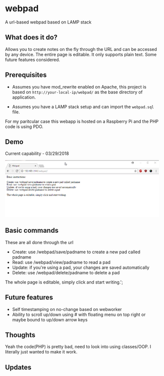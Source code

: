 # webpad
A url-based webpad based on LAMP stack

## What does it do?
Allows you to create notes on the fly through the URL and can be accessed by any device. The entire page is editable. It only supports plain text. Some future features considered.

## Prerequisites
* Assumes you have mod_rewrite enabled on Apache, this project is based on ```http://your-local-ip/webpad/``` as the base directory of application.

* Assumes you have a LAMP stack setup and can import the ```webpad.sql``` file.

For my paritcular case this webapp is hosted on a Raspberry Pi and the PHP code is using PDO.

## Demo

Current capability - 03/29/2018

![webpad basic CRUD capability first version](https://raw.githubusercontent.com/jdc-cunningham/webpad/master/webpad-basic-crud-demo-smaller.gif)

## Basic commands

These are all done through the url

* Create: use /webpad/save/padname to create a new pad called padname
* Read: use /webpad/view/padname to read a pad
* Update: if you're using a pad, your changes are saved automatically
* Delete: use /webpad/delete/padname to delete a pad

The whole page is editable, simply click and start writing.';

## Future features

* Self timestamping on no-change based on webworker
* Ability to scroll up/down using # with floating menu on top right or maybe bound to up/down arrow keys

## Thoughts

Yeah the code(PHP) is pretty bad, need to look into using classes/OOP. I literally just wanted to make it work.

## Updates
